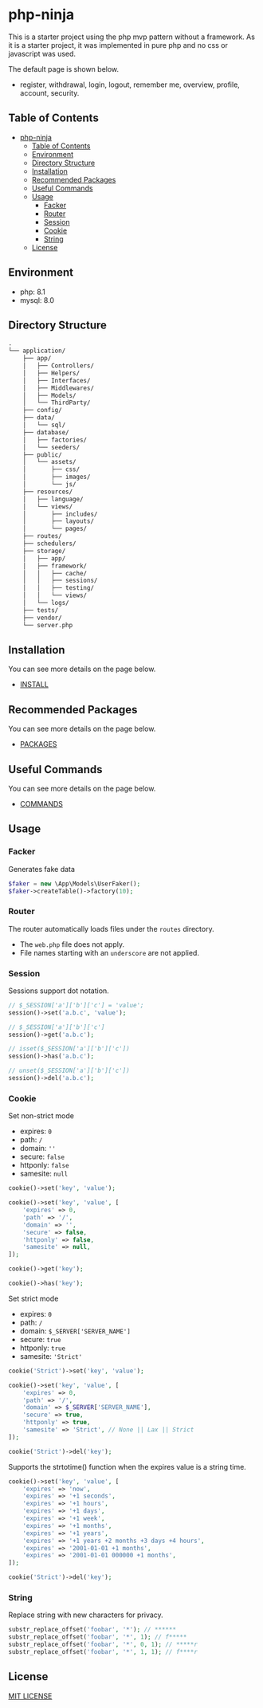 # php-ninja

This is a starter project using the php mvp pattern without a framework. As it is a starter project, it was implemented in pure php and no css or javascript was used.

The default page is shown below.

- register, withdrawal, login, logout, remember me, overview, profile, account, security.

## Table of Contents

- [php-ninja](#php-ninja)
  - [Table of Contents](#table-of-contents)
  - [Environment](#environment)
  - [Directory Structure](#directory-structure)
  - [Installation](#installation)
  - [Recommended Packages](#recommended-packages)
  - [Useful Commands](#useful-commands)
  - [Usage](#usage)
    - [Facker](#facker)
    - [Router](#router)
    - [Session](#session)
    - [Cookie](#cookie)
    - [String](#string)
  - [License](#license)

## Environment

- php: 8.1
- mysql: 8.0

## Directory Structure

```txt
.
└── application/
    ├── app/
    │   ├── Controllers/
    │   ├── Helpers/
    │   ├── Interfaces/
    │   ├── Middlewares/
    │   ├── Models/
    │   └── ThirdParty/
    ├── config/
    ├── data/
    │   └── sql/
    ├── database/
    │   ├── factories/
    │   └── seeders/
    ├── public/
    │   └── assets/
    │       ├── css/
    │       ├── images/
    │       └── js/
    ├── resources/
    │   ├── language/
    │   └── views/
    │       ├── includes/
    │       ├── layouts/
    │       └── pages/
    ├── routes/
    ├── schedulers/
    ├── storage/
    │   ├── app/
    │   ├── framework/
    │   │   ├── cache/
    │   │   ├── sessions/
    │   │   ├── testing/
    │   │   └── views/
    │   └── logs/
    ├── tests/
    ├── vendor/
    └── server.php
```

## Installation

You can see more details on the page below.

- [INSTALL](INSTALL.md) 

## Recommended Packages

You can see more details on the page below.

- [PACKAGES](PACKAGES.md)

## Useful Commands

You can see more details on the page below.

- [COMMANDS](COMMANDS.md)

## Usage

### Facker

Generates fake data

```php
$faker = new \App\Models\UserFaker();
$faker->createTable()->factory(10);
```

### Router

The router automatically loads files under the `routes` directory. 

- The `web.php` file does not apply.
- File names starting with an `underscore` are not applied.

### Session

Sessions support dot notation.

```php
// $_SESSION['a']['b']['c'] = 'value';
session()->set('a.b.c', 'value');
```

```php
// $_SESSION['a']['b']['c']
session()->get('a.b.c');
```

```php
// isset($_SESSION['a']['b']['c'])
session()->has('a.b.c');
```

```php
// unset($_SESSION['a']['b']['c'])
session()->del('a.b.c');
```

### Cookie

Set non-strict mode

- expires: `0`
- path: `/`
- domain: `''`
- secure: `false`
- httponly: `false`
- samesite: `null`

```php
cookie()->set('key', 'value');
```

```php
cookie()->set('key', 'value', [
    'expires' => 0,
    'path' => '/',
    'domain' => '',
    'secure' => false,
    'httponly' => false,
    'samesite' => null,
]);
```

```php
cookie()->get('key');
```

```php
cookie()->has('key');
```

Set strict mode

- expires: `0`
- path: `/`
- domain: `$_SERVER['SERVER_NAME']`
- secure: `true`
- httponly: `true`
- samesite: `'Strict'`

```php
cookie('Strict')->set('key', 'value');
```

```php
cookie()->set('key', 'value', [
    'expires' => 0,
    'path' => '/',
    'domain' => $_SERVER['SERVER_NAME'],
    'secure' => true,
    'httponly' => true,
    'samesite' => 'Strict', // None || Lax || Strict
]);
```

```php
cookie('Strict')->del('key');
```

Supports the strtotime() function when the expires value is a string time.

```php
cookie()->set('key', 'value', [
    'expires' => 'now',
    'expires' => '+1 seconds',
    'expires' => '+1 hours',
    'expires' => '+1 days',
    'expires' => '+1 week',
    'expires' => '+1 months',
    'expires' => '+1 years',
    'expires' => '+1 years +2 months +3 days +4 hours',
    'expires' => '2001-01-01 +1 months',
    'expires' => '2001-01-01 000000 +1 months',
]);
```

```php
cookie('Strict')->del('key');
```

### String

Replace string with new characters for privacy.

```php
substr_replace_offset('foobar', '*'); // ******
substr_replace_offset('foobar', '*', 1); // f*****
substr_replace_offset('foobar', '*', 0, 1); // *****r
substr_replace_offset('foobar', '*', 1, 1); // f****r
```

## License

[MIT LICENSE](LICENSE)
